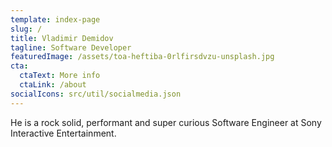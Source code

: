 ```yaml
---
template: index-page
slug: /
title: Vladimir Demidov
tagline: Software Developer
featuredImage: /assets/toa-heftiba-0rlfirsdvzu-unsplash.jpg
cta:
  ctaText: More info
  ctaLink: /about
socialIcons: src/util/socialmedia.json
---
```

He is a rock solid, performant and super curious Software Engineer at Sony Interactive Entertainment. 
